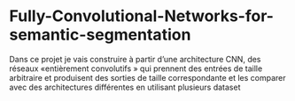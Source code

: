 # Fully-Convolutional-Networks-for-semantic-segmentation
Dans ce projet je vais construire à partir d’une architecture CNN, des réseaux «entièrement convolutifs » qui prennent des entrées de taille arbitraire et produisent des sorties de taille correspondante et les comparer avec des architectures différentes en utilisant plusieurs dataset
